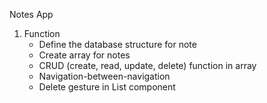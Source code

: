 Notes App

1. Function
   - Define the database structure for note
   - Create array for notes
   - CRUD (create, read, update, delete) function in array
   - Navigation-between-navigation
   - Delete gesture in List component
     
